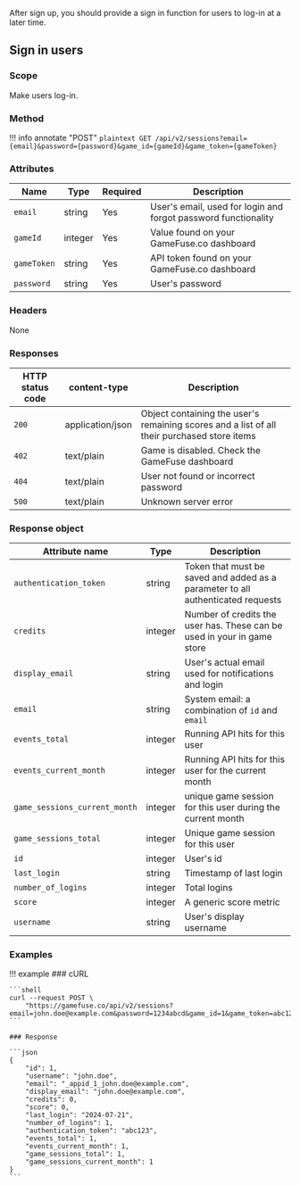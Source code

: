 After sign up, you should provide a sign in function for users to log-in at
a later time.

## Sign in users

### Scope

Make users log-in.

### Method

!!! info annotate "POST"
    ```plaintext
    GET /api/v2/sessions?email={email}&password={password}&game_id={gameId}&game_token={gameToken}
    ```

### Attributes

| Name             | Type          | Required | Description |
|------------------|---------------|----------|-------------|
| `email`          | string        | Yes      | User's email, used for login and forgot password functionality |
| `gameId`         | integer       | Yes      | Value found on your GameFuse.co dashboard |
| `gameToken`      | string        | Yes      | API token found on your GameFuse.co dashboard |
| `password`       | string        | Yes      | User's password |

### Headers

None

### Responses

| HTTP status code | content-type | Description |
|------------------|--------------|-------------|
| `200`              | application/json         | Object containing the user's remaining scores and a list of all their purchased store items |
| `402`              | text/plain | Game is disabled. Check the GameFuse dashboard |
| `404`              | text/plain | User not found or incorrect password |
| `500`              | text/plain | Unknown server error |

### Response object

| Attribute name                    | Type | Description |
|-----------------------------------|------|-------------|
| `authentication_token`            | string | Token that must be saved and added as a parameter to all authenticated requests |
| `credits`                         | integer | Number of credits the user has. These can be used in your in game store |
| `display_email`                   | string  | User's actual email used for notifications and login |
| `email`                           | string  | System email: a combination of `id` and `email` |
| `events_total`                    | integer | Running API hits for this user |
| `events_current_month`            | integer | Running API hits for this user for the current month |
| `game_sessions_current_month`     | integer | unique game session for this user during the current month |
| `game_sessions_total`             | integer | Unique game session for this user |
| `id`                              | integer | User's id   |
| `last_login`                      | string | Timestamp of last login |
| `number_of_logins`                | integer | Total logins |
| `score`                           | integer | A generic score metric |
| `username`                        | string  | User's display username |

### Examples

!!! example
    ### cURL

    ```shell
    curl --request POST \
        "https://gamefuse.co/api/v2/sessions?email=john.doe@example.com&password=1234abcd&game_id=1&game_token=abc123
    ```

    ### Response

    ```json
    {
        "id": 1,
        "username": "john.doe",
        "email": "_appid_1_john.doe@example.com",
        "display_email": "john.doe@example.com",
        "credits": 0,
        "score": 0,
        "last_login": "2024-07-21",
        "number_of_logins": 1,
        "authentication_token": "abc123",
        "events_total": 1,
        "events_current_month": 1,
        "game_sessions_total": 1,
        "game_sessions_current_month": 1
    }
    ```
